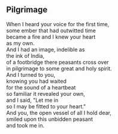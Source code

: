 Pilgrimage
----------

When I heard your voice for the first time,  
some ember that had outwitted time  
became a fire and I knew your heart  
as my own.  
And I had an image, indelible as  
the ink of India,  
of a footbridge there peasants cross over  
in pilgrimage to some great and holy spirit.  
And I turned to you,  
knowing you had waited  
for the sound of a heartbeat  
so familiar it revealed your own,  
and I said, "Let me in  
so I may be fitted to your heart."  
And you, the open vessel of all I hold dear,  
smiled upon this unbidden peasant  
and took me in.  
